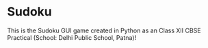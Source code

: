 # Sudoku
This is the Sudoku GUI game created in Python as an Class XII CBSE Practical (School: Delhi Public School, Patna)!
